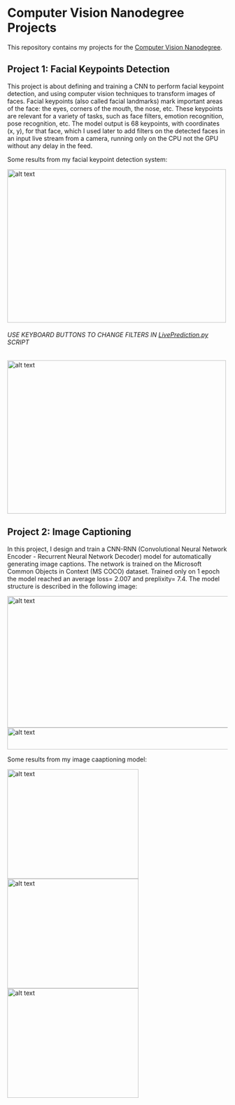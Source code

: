 # Computer Vision Nanodegree Projects
This repository contains my projects for the [Computer Vision Nanodegree](https://www.udacity.com/course/computer-vision-nanodegree--nd891).

## Project 1: Facial Keypoints Detection

This project is about defining and training a CNN to perform facial keypoint detection, and using computer vision techniques to transform images of faces. Facial keypoints (also called facial landmarks) mark important areas of the face: the eyes, corners of the mouth, the nose, etc. These keypoints are relevant for a variety of tasks, such as face filters, emotion recognition, pose recognition, etc. The model output is 68 keypoints, with coordinates (x, y), for that face, which I used later to add filters on the detected faces in an input live stream from a camera, running only on the CPU not the GPU without any delay in the feed.

Some results from my facial keypoint detection system:

<img src="https://github.com/RowanHisham/README-Images/blob/master/facialKeypoints.jpg" alt="alt text" width="500" height="350">

###### USE KEYBOARD BUTTONS TO CHANGE FILTERS IN [LivePrediction.py](https://github.com/RowanHisham/ComputerVision-nanodegree-Projects/blob/master/CVND-P1-FacialKeypointsDetecion/LivePrediction.py) SCRIPT

<img src="https://github.com/RowanHisham/README-Images/blob/master/facialKeypoints2.png" alt="alt text" width="500" height="350">

## Project 2: Image Captioning
In this project, I design and train a CNN-RNN (Convolutional Neural Network Encoder - Recurrent Neural Network Decoder) model for automatically generating image captions. The network is trained on the Microsoft Common Objects in Context (MS COCO) dataset. Trained only on 1 epoch the model reached an average loss= 2.007 and preplixity= 7.4. The model structure is described in the following image:

<img src="https://github.com/RowanHisham/README-Images/blob/master/imageCaptioning6.png" alt="alt text" width="800" height="300">

<img src="https://github.com/RowanHisham/README-Images/blob/master/imageCaptioning4.png" alt="alt text" width="900" height="50">


Some results from my image caaptioning model:

<img src="https://github.com/RowanHisham/README-Images/blob/master/imageCaptioning3.png" alt="alt text" width="300" height="250"><img src="https://github.com/RowanHisham/README-Images/blob/master/imageCaptioning2.png" alt="alt text" width="300" height="250"><img src="https://github.com/RowanHisham/README-Images/blob/master/imageCaptioning1.png" alt="alt text" width="300" height="250">


